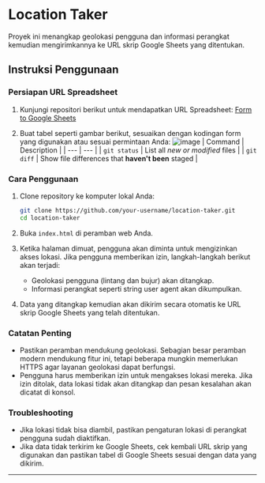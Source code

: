 # Location Taker

Proyek ini menangkap geolokasi pengguna dan informasi perangkat kemudian mengirimkannya ke URL skrip Google Sheets yang ditentukan.

## Instruksi Penggunaan

### Persiapan URL Spreadsheet

1. Kunjungi repositori berikut untuk mendapatkan URL Spreadsheet:
   [Form to Google Sheets](https://github.com/jamiewilson/form-to-google-sheets)

2. Buat tabel seperti gambar berikut, sesuaikan dengan kodingan form yang digunakan atau sesuai permintaan Anda:
![image](https://github.com/anggeryoga/location-take/assets/139601862/b1073a15-7c8e-4fac-9f31-7795d1339cda)
| Command | Description |
| --- | --- |
| `git status` | List all *new or modified* files |
| `git diff` | Show file differences that **haven't been** staged |

### Cara Penggunaan

1. Clone repository ke komputer lokal Anda:

    ```sh
    git clone https://github.com/your-username/location-taker.git
    cd location-taker
    ```

2. Buka `index.html` di peramban web Anda.

3. Ketika halaman dimuat, pengguna akan diminta untuk mengizinkan akses lokasi. Jika pengguna memberikan izin, langkah-langkah berikut akan terjadi:
   - Geolokasi pengguna (lintang dan bujur) akan ditangkap.
   - Informasi perangkat seperti string user agent akan dikumpulkan.

4. Data yang ditangkap kemudian akan dikirim secara otomatis ke URL skrip Google Sheets yang telah ditentukan.

### Catatan Penting

- Pastikan peramban mendukung geolokasi. Sebagian besar peramban modern mendukung fitur ini, tetapi beberapa mungkin memerlukan HTTPS agar layanan geolokasi dapat berfungsi.
- Pengguna harus memberikan izin untuk mengakses lokasi mereka. Jika izin ditolak, data lokasi tidak akan ditangkap dan pesan kesalahan akan dicatat di konsol.

### Troubleshooting

- Jika lokasi tidak bisa diambil, pastikan pengaturan lokasi di perangkat pengguna sudah diaktifkan.
- Jika data tidak terkirim ke Google Sheets, cek kembali URL skrip yang digunakan dan pastikan tabel di Google Sheets sesuai dengan data yang dikirim.

---
